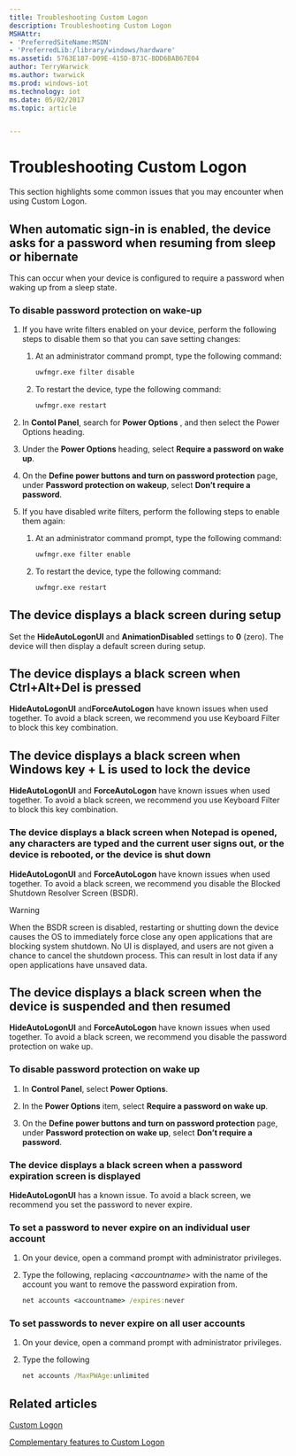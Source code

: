 ```yaml
---
title: Troubleshooting Custom Logon
description: Troubleshooting Custom Logon
MSHAttr:
- 'PreferredSiteName:MSDN'
- 'PreferredLib:/library/windows/hardware'
ms.assetid: 5763E187-D09E-415D-B73C-BDD6BAB67E04
author: TerryWarwick
ms.author: twarwick
ms.prod: windows-iot
ms.technology: iot
ms.date: 05/02/2017
ms.topic: article


---
```

# Troubleshooting Custom Logon

This section highlights some common issues that you may encounter when using Custom Logon.

## When automatic sign-in is enabled, the device asks for a password when resuming from sleep or hibernate

This can occur when your device is configured to require a password when waking up from a sleep state.

### To disable password protection on wake-up

1. If you have write filters enabled on your device, perform the following steps to disable them so that you can save setting changes:

   1. At an administrator command prompt, type the following command:

      ```cmd
      uwfmgr.exe filter disable
      ```

   1. To restart the device, type the following command:

      ```cmd
      uwfmgr.exe restart
      ```

1. In **Contol Panel**, search for **Power Options** , and then select the Power Options heading.

1. Under the **Power Options** heading, select **Require a password on wake up**.

1. On the **Define power buttons and turn on password protection** page, under **Password protection on wakeup**, select **Don’t require a password**.

1. If you have disabled write filters, perform the following steps to enable them again:

   1. At an administrator command prompt, type the following command:

      ```cmd
      uwfmgr.exe filter enable
      ```

   1. To restart the device, type the following command:

      ```cmd
      uwfmgr.exe restart
      ```

## The device displays a black screen during setup

Set the **HideAutoLogonUI** and **AnimationDisabled** settings to **0** (zero). The device will then display a default screen during setup.

## The device displays a black screen when Ctrl+Alt+Del is pressed

**HideAutoLogonUI** and**ForceAutoLogon** have known issues when used together. To avoid a black screen, we recommend you use Keyboard Filter to block this key combination.

## The device displays a black screen when Windows key + L is used to lock the device

**HideAutoLogonUI** and **ForceAutoLogon** have known issues when used together. To avoid a black screen, we recommend you use Keyboard Filter to block this key combination.

### The device displays a black screen when Notepad is opened, any characters are typed and the current user signs out, or the device is rebooted, or the device is shut down

**HideAutoLogonUI** and **ForceAutoLogon** have known issues when used together. To avoid a black screen, we recommend you disable the Blocked Shutdown Resolver Screen (BSDR).

> [!WARNING]
> When the BSDR screen is disabled, restarting or shutting down the device causes the OS to immediately force close any open applications that are blocking system shutdown. No UI is displayed, and users are not given a chance to cancel the shutdown process. This can result in lost data if any open applications have unsaved data.

## The device displays a black screen when the device is suspended and then resumed

**HideAutoLogonUI** and **ForceAutoLogon** have known issues when used together. To avoid a black screen, we recommend you disable the password protection on wake up.

### To disable password protection on wake up

1. In **Control Panel**, select **Power Options**.

1. In the **Power Options** item, select **Require a password on wake up**.

1. On the **Define power buttons and turn on password protection** page, under **Password protection on wake up**, select **Don’t require a password**.

### The device displays a black screen when a password expiration screen is displayed

**HideAutoLogonUI** has a known issue. To avoid a black screen, we recommend you set the password to never expire.

### To set a password to never expire on an individual user account

1. On your device, open a command prompt with administrator privileges.

1. Type the following, replacing *&lt;accountname&gt;* with the name of the account you want to remove the password expiration from.

   ```cmd
   net accounts <accountname> /expires:never
   ```

### To set passwords to never expire on all user accounts

1. On your device, open a command prompt with administrator privileges.

1. Type the following

   ```cmd
   net accounts /MaxPWAge:unlimited
   ```

## Related articles

[Custom Logon](custom-logon.md)

[Complementary features to Custom Logon](complementary-features-to-custom-logon.md)

